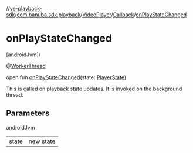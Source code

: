 //[ve-playback-sdk](../../../../index.md)/[com.banuba.sdk.playback](../../index.md)/[VideoPlayer](../index.md)/[Callback](index.md)/[onPlayStateChanged](on-play-state-changed.md)

# onPlayStateChanged

[androidJvm]\

@[WorkerThread](https://developer.android.com/reference/kotlin/androidx/annotation/WorkerThread.html)

open fun [onPlayStateChanged](on-play-state-changed.md)(state: [PlayerState](../../-player-state/index.md))

This is called on playback state updates. It is invoked on the background thread.

## Parameters

androidJvm

| | |
|---|---|
| state | new state |
